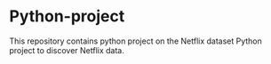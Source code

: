 # Python-project
This repository contains python project on the Netflix dataset
Python project to discover Netflix data.
